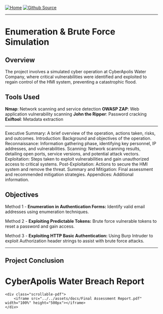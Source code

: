 <div style="display: inline-block;">
  <a href="https://breachopen.github.io/Chas-Riley/">
    <img src="https://img.shields.io/badge/Home-3ba0e6" alt="Home">
  </a>
</div>

<div style="display: inline-block;">
  <a href="https://github.com/BreachOpen/Chas-Riley/" target="_blank">
    <img src="https://img.shields.io/badge/Github_Source-3ba0e6" alt="Github Source">
  </a>
</div>


---

# Enumeration & Brute Force Simulation

## Overview
The project involves a simulated cyber operation at CyberApolis Water Company, where critical vulnerabilities were identified and exploited to regain control of the HMI system, preventing a catastrophic flood.

## Tools Used
**Nmap**: Network scanning and service detection
**OWASP ZAP**: Web application vulnerability scanning
**John the Ripper**: Password cracking
**Exiftool**: Metadata extraction



---

Executive Summary: A brief overview of the operation, actions taken, risks, and outcomes.
Introduction: Background and objectives of the operation.
Reconnaissance: Information gathering phase, identifying key personnel, IP addresses, and vulnerabilities.
Scanning: Network scanning results, detailing open ports, service versions, and potential attack vectors.
Exploitation: Steps taken to exploit vulnerabilities and gain unauthorized access to critical systems.
Post-Exploitation: Actions to secure the HMI system and remove the threat.
Summary and Mitigation: Final assessment and recommended mitigation strategies.
Appendices: Additional information.

## Objectives
Method 1 - **Enumeration in Authentication Forms:** Identify valid email addresses using enumeration techniques.<br />

Method 2 - **Exploiting Predictable Tokens:** Brute force vulnerable tokens to reset a password and gain access.<br />

Method 3 - **Exploiting HTTP Basic Authentication:** Using Burp Intruder to exploit Authorization header strings to assist with brute force attacks.

---

## Project Conclusion

# 

<!DOCTYPE html>
<html lang="en">
<head>
    <meta charset="UTF-8">
    <meta name="viewport" content="width=device-width, initial-scale=1.0">
    <title>Research Paper</title>
    <style>
        .scrollable-pdf {
            overflow: auto;
            height: 500px;
            width: 100%;
            border: 1px solid #ccc;
        }
    </style>
</head>
<body>
    <h1>CyberApolis Water Breach Report</h1>

    <div class="scrollable-pdf">
        <iframe src="../../assets/docs/Final Assessment Report.pdf" width="100%" height="500px"></iframe>
    </div>
</body>
</html>
